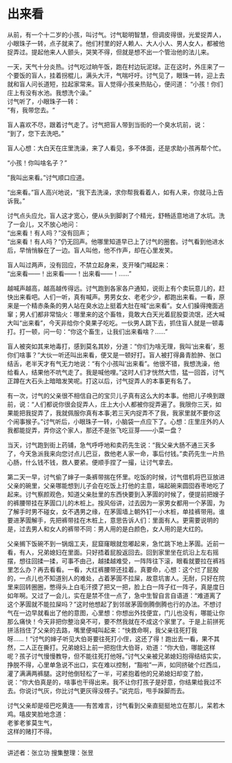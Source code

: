 # 出来看

从前，有一个十二岁的小孩，叫讨气。讨气聪明智慧，但调皮得很，光爱捉弄人，小眼珠子一转，点子就来了。他们村里的好人赖人、大人小人、男人女人，都被他捉弄过。提起他来人人颤头，哭笑不得，但就是想不出一个管治他的法儿来。

一天，天气十分炎热。讨气吃过晌午饭，跑在村边玩泥球。正在这时，外庄来了一个要饭的盲人，挂着拐棍儿，满头大汗，气喘吁吁。讨气见了，眼珠一转，迎上去就和盲人问长道短，拉起家常来。盲人觉得小孩亲热贴心，便问道：
“小孩！你们庄上有没有水池。我想洗个澡。”  
讨气听了，小眼珠子一转：  
“有，我带您去。“

盲人喜欢不尽，跟着讨气走了。讨气把盲人带到当街的一个臭水坑前，说：  
“到了，您下去洗吧。”

盲人心想：大白天在庄里洗澡，来了人看见，多不体面，还是求助小孩再帮个忙。

“小孩！你叫啥名子？”

”我叫出来看。”讨气顺口应道。

“出来看。”盲人高兴地说，“我下去洗澡，求你帮我看着人，如有人来，你就马上告诉我。”

讨气点头应允，盲人这才宽心，便从头到脚剥了个精光，舒畅适意地进了水坑。洗了一会儿，又不放心地问：  
“出来看！有人吗？”没有回声；  
“出来看！有人吗？”仍无回声。他哪里知道早已上了讨气的圈套。讨气看到他进水后，早悄悄躲在了一边。盲人叫他，他不作声，却在心里发笑。

盲人叫过两声，没有回应，不禁立起身来，支开嗓门喊起来：  
“出来看——！出来看——！出来看——！……”

越喊声越高，越高越传得远。讨气跑到各家各户通知，说街上有个卖玩意儿的，赶快出来看吧。人们一听，真有喊声。男男女女、老老少少，都跑出来看。一看，原来是一个精赤条条的男人站在臭水边上挺着大肚在喊“出来看”。女人们臊得掩面逃窜；男人们都非常恼火：哪里来的这个畜牲，竟敢大白天光着屁股耍流氓，还大喊大叫“出来看”，今天非给你个臭果子吃吃。一伙男人跳下去，抓住盲人就是一顿毒打。打一顿，问一句：“你这个畜生，让我们出来看啥？……”

盲人被突如其来地毒打，感到莫名其妙，分道：“你们为啥无理，我叫‘出来看’，惹你们啥事？”大伙一听还叫出来看，便又是一顿好打。盲人被打得鼻青脸肿、张口结舌，老半天才有气无力地说：“有个小孩叫‘出来看”。他很不错，我想洗澡，他给看人，结果他不吭气走了。我是喊他哩。”这时人们才恍然大悟，猛一回首，讨气正蹲在大石头上暗暗发笑呢。打这以后，讨气捉弄人的本事更有名了。

有一次，讨气的父亲很不相信自己的宝贝儿子真有这么大的本事。他把儿子唤到跟前，说：“人们都说你很会捉弄人，庄上大小人都被你捉弄遍了。我限你三天，如果能把我捉弄了，我就佩服你真有本事;若三天内捉弄不了我，我家里就不要你这个闹事猴子。”讨气听后，小眼珠子一转，小脑袋一点应下了。心想：庄里庄外的人我都能捉弄，弄你这个家人，那还不是张飞吃豆芽——小菜一盘？

当天，讨气跑到街上药铺，急气呼呼地和卖药先生说：“我父亲大肠不通三天多了，今天急派我来向您讨点儿巴豆，救他老人家一命，事后付钱。”卖药先生一片热心肠，什么钱不钱，救人要紧。便顺手捏了一撮，让讨气拿去。

第二天一早，讨气偷了婶子一条裤带揣在怀里。吃饭的时候，讨气借机将巴豆放进父亲的碗里，父亲哪能想到儿子会在吃饭上打他的主意，端起碗来圆囵吞枣地吃了起来。讨气察颜观色，知道父亲肚里的东西快要到入茅圊的时候了，便提前把嫂子的裤腰带挂在茅圊口儿的木桩上。按风俗讲，过去因为一家男女都用一个茅圊，为了解手时男不碰女，女不遇男之缘，在茅圊墙上朝外钉一小木桩，单挂裤带用。谁要进茅圊解手，先把裤带挂在木桩上，意思告诉人们：里面有人。更需要说明的是，过去男人和女人的裤带不同：男人用的是白颜色，女人用的是大红的。

父亲搁下饭碗不到一锅烟工夫，屁窟窿眼就忽嘟起来，急忙跳下地上茅圊。近前一看，有人，兄弟媳妇在里面。只好捂着屁股返回去。回到家里坐在炕沿上左右摇摆，想往回揉一揉，可事不由己，越揉越难受，一阵阵往下滚，眼看就要拉在裤裆里怎么办？再去看看。一看，大红裤腰带还挂着。真要命，心想：这个烂了屁股的，一点儿也不知道别人的难处，占着茅圊不拉屎，故意坑害人。无耐，只好在院里来回转圈圈，憋得头上白毛汗摸了把又一把，脸上白一阵子红一阵子，真是度日如年啊。又过了一会儿，实在是禁不住一点了，急中生智自言自语道：“难道离了这个茅圊就不能拉屎吗？”这时他想起了到邻居茅圊倒腾倒腾也行的办法。不想讨气在一边早就看出了他的意图，心里想：你想出外找便宜，门儿也没有，哪能让你那么痛快！今天非把你整治臭不可，要不然我就在不成这个家里了。于是上前拼死拼活挡住了父亲的去路，嘴里便喊叫起来：“快救命啊，我父亲往死打我呀……！“讨气的婶子听见大伯哥要往死打小侄，这还了得！跑出去一看，果不其然，二人正在撕打。兄弟媳妇上前一把抱住大伯哥，劝道：“你大伯，哪能这样呢？孩子讨气慢慢教导，但不能往死打他呀。”讨气父亲被兄弟媳妇抱得结结实实，挣脱不得，心里单急说不出口，实在难以控制，“豁啦”一声，如同挤破个烂西瓜，灌了满满两裤腿。这时他倒轻松了一半，可紧抱着他的兄弟媳妇却变了脸，说：“你大伯真是的，啥事也干得出来。我不让你打孩子是好意，你结果给我过不去。你说讨气灰，你比讨气更灰得没楞子。”说完后，甩手跺脚而去。

讨气父亲却是哑巴吃黄连——有苦难言，讨气看到父亲直挺挺地立在那儿，呆若木鸡。嘻皮笑脸地念道：  
老爹老爹莫生气，  
这样的赌打不得。

---

讲述者：张立功
搜集整理：张昱